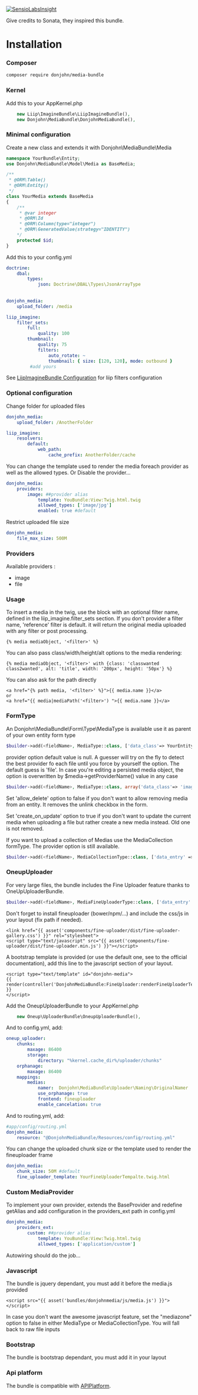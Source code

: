 [![SensioLabsInsight](https://insight.sensiolabs.com/projects/2d30fe72-c272-4072-a843-17d798b65416/mini.png)](https://insight.sensiolabs.com/projects/2d30fe72-c272-4072-a843-17d798b65416)

Give credits to Sonata, they inspired this bundle.

Installation
=============


### Composer

```bash
composer require donjohn/media-bundle
```

### Kernel

Add this to your AppKernel.php

```PHP
    new Liip\ImagineBundle\LiipImagineBundle(),
    new Donjohn\MediaBundle\DonjohnMediaBundle(),
```

### Minimal configuration

Create a new class and extends it with Donjohn\MediaBundle\Media
```php
namespace YourBundle\Entity;
use Donjohn\MediaBundle\Model\Media as BaseMedia;

/**
 * @ORM\Table()
 * @ORM\Entity()
 */
class YourMedia extends BaseMedia
{
    /**
     * @var integer
     * @ORM\Id
     * @ORM\Column(type="integer")
     * @ORM\GeneratedValue(strategy="IDENTITY")
    */
    protected $id;
}
```

Add this to your config.yml
```yaml
doctrine:
    dbal:
        types:
            json: Doctrine\DBAL\Types\JsonArrayType
            
            
donjohn_media:
    upload_folder: /media

liip_imagine:
    filter_sets:
        full: 
            quality: 100
        thumbnail:
            quality: 75
            filters:
                auto_rotate: ~
                thumbnail: { size: [120, 120], mode: outbound }
         #add yours
```

See [LiipImagineBundle Configuration](http://symfony.com/doc/current/bundles/LiipImagineBundle/configuration.html) for liip filters configuration

### Optional configuration

Change folder for uploaded files
```yaml
donjohn_media:
    upload_folder: /AnotherFolder

liip_imagine:
    resolvers:
        default:
            web_path:
                cache_prefix: AnotherFolder/cache
```

You can change the template used to render the media foreach provider as well as the allowed types. Or Disable the provider...
```yaml
donjohn_media:
    providers:
        image: ##provider alias
            template: YouBundle:View:Twig.html.twig
            allowed_types: ['image/jpg']
            enabled: true #default
```

Restrict uploaded file size
```yaml
donjohn_media:
    file_max_size: 500M
```


### Providers
Available providers :
 - image
 - file


### Usage
To insert a media in the twig, use the block with an optional filter name, defined in the liip_imagine.filter_sets section.
If you don't provider a filter name, 'reference' filter is default. it will return the original media uploaded with any filter or post processing.
```twig
{% media mediaObject, '<filter>' %}
```
You can also pass class/width/height/alt options to the media rendering:
```twig
{% media mediaObject, '<filter>' with {class: 'classwanted class2wanted', alt: 'title', width: '200px', height: '50px'} %}
```


You can also ask for the path directly
```twig
<a href="{% path media, '<filter>' %}">{{ media.name }}</a>
or 
<a href="{{ media|mediaPath('<filter>') ">{{ media.name }}</a>
```


### FormType
An Donjohn\MediaBundle\Form\Type\MediaType is available use it as parent of your own entity form type
```php
$builder->add(<fieldName>, MediaType::class, ['data_class'=> YourEntity::class] );
```

provider option default value is null. A guesser will try on the fly to detect the best provider fo each file until you force by yourself the option. The default guess is 'file'.
In case you're editing a persisted media object, the option is overwritten by $media->getProviderName() value in any case
```php
$builder->add(<fieldName>, MediaType::class, array('data_class'=> 'image' ) ); //to force file to be process with ImageProvider
```

Set 'allow_delete' option to false if you don't want to allow removing media from an entity. It removes the unlink checkbox in the form.

Set 'create_on_update' option to true if you don't want to update the current media when uploading a file but rather create a new media instead. Old one is not removed.
  
If you want to upload a collection of Medias use the MediaCollection formType. The provider option is still available.
```php
$builder->add(<fieldName>, MediaCollectionType::class, ['data_entry' => YourEntity::class ] );
```

### OneupUploader
For very large files, the bundle includes the Fine Uploader feature thanks to OneUpUploaderBundle.
```php
$builder->add(<fieldName>, MediaFineUploaderType::class, ['data_entry' => YourEntity::class] );
```
Don't forget to install fineuploader (bower/npm/...) and include the css/js in your layout (fix path if needed). 
```twig
<link href="{{ asset('components/fine-uploader/dist/fine-uploader-gallery.css') }}" rel="stylesheet">
<script type="text/javascript" src="{{ asset('components/fine-uploader/dist/fine-uploader.min.js') }}"></script>
```
A bootstrap template is provided (or use the default one, see to the official documentation), add this line to the javascript section of your layout.
```twig
<script type="text/template" id="donjohn-media">
{{ render(controller('DonjohnMediaBundle:FineUploader:renderFineUploaderTemplate'))|raw }}
</script>
```

Add the OneupUploaderBundle to your AppKernel.php
```PHP
    new Oneup\UploaderBundle\OneupUploaderBundle(),
```
And to config.yml, add:
```yaml
oneup_uploader:
    chunks:
        maxage: 86400
        storage:
            directory: "%kernel.cache_dir%/uploader/chunks"
    orphanage:
        maxage: 86400
    mappings:
        medias:
            namer:  Donjohn\MediaBundle\Uploader\Naming\OriginalNamer
            use_orphanage: true
            frontend: fineuploader            
            enable_cancelation: true
```

And to routing.yml, add:
```yaml
#app/config/routing.yml
donjohn_media:
    resource: "@DonjohnMediaBundle/Resources/config/routing.yml"
```

You can change the uploaded chunk size or the template used to render the fineuploader frame
```yaml
donjohn_media:
    chunk_size: 50M #default
    fine_uploader_template: YourFineUploaderTempalte.twig.html
```


### Custom MediaProvider
To implement your own provider, extends the BaseProvider and redefine getAlias and add configuration in the providers_ext path in config.yml
```yaml
donjohn_media:
    providers_ext:
        custom: ##provider alias
            template: YouBundle:View:Twig.html.twig
            allowed_types: ['application/custom']
```
Autowiring should do the job...


### Javascript
The bundle is jquery dependant, you must add it before the media.js provided
```twig
<script src="{{ asset('bundles/donjohnmedia/js/media.js') }}"></script>
```
In case you don't want the awesome javascript feature, set the "mediazone" option to false in either MediaType or MediaCollectionType. You will fall back to raw file inputs


### Bootstrap
The bundle is bootstrap dependant, you must add it in your layout


### Api platform
The bundle is compatible with [APIPlatform](https://api-platform.com/).
